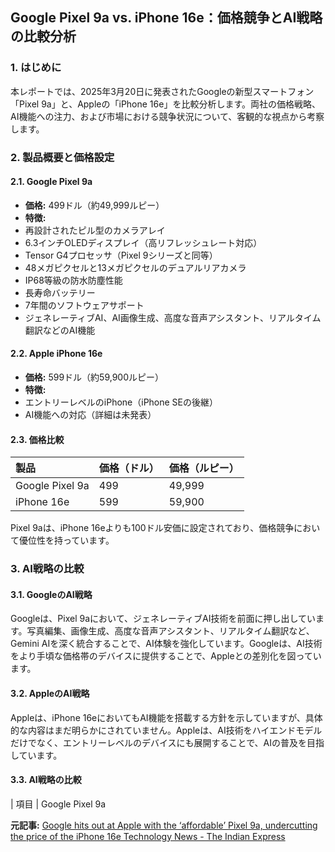 ## Google Pixel 9a vs. iPhone 16e：価格競争とAI戦略の比較分析

### 1. はじめに

本レポートでは、2025年3月20日に発表されたGoogleの新型スマートフォン「Pixel 9a」と、Appleの「iPhone 16e」を比較分析します。両社の価格戦略、AI機能への注力、および市場における競争状況について、客観的な視点から考察します。

### 2. 製品概要と価格設定

#### 2.1. Google Pixel 9a

* **価格:** 499ドル（約49,999ルピー）
* **特徴:**
 * 再設計されたピル型のカメラアレイ
 * 6.3インチOLEDディスプレイ（高リフレッシュレート対応）
 * Tensor G4プロセッサ（Pixel 9シリーズと同等）
 * 48メガピクセルと13メガピクセルのデュアルリアカメラ
 * IP68等級の防水防塵性能
 * 長寿命バッテリー
 * 7年間のソフトウェアサポート
 * ジェネレーティブAI、AI画像生成、高度な音声アシスタント、リアルタイム翻訳などのAI機能

#### 2.2. Apple iPhone 16e

* **価格:** 599ドル（約59,900ルピー）
* **特徴:**
 * エントリーレベルのiPhone（iPhone SEの後継）
 * AI機能への対応（詳細は未発表）

#### 2.3. 価格比較

| 製品 | 価格（ドル） | 価格（ルピー） |
| :------------- | :----------- | :------------- |
| Google Pixel 9a | 499 | 49,999 |
| iPhone 16e | 599 | 59,900 |

Pixel 9aは、iPhone 16eよりも100ドル安価に設定されており、価格競争において優位性を持っています。

### 3. AI戦略の比較

#### 3.1. GoogleのAI戦略

Googleは、Pixel 9aにおいて、ジェネレーティブAI技術を前面に押し出しています。写真編集、画像生成、高度な音声アシスタント、リアルタイム翻訳など、Gemini AIを深く統合することで、AI体験を強化しています。Googleは、AI技術をより手頃な価格帯のデバイスに提供することで、Appleとの差別化を図っています。

#### 3.2. AppleのAI戦略

Appleは、iPhone 16eにおいてもAI機能を搭載する方針を示していますが、具体的な内容はまだ明らかにされていません。Appleは、AI技術をハイエンドモデルだけでなく、エントリーレベルのデバイスにも展開することで、AIの普及を目指しています。

#### 3.3. AI戦略の比較

| 項目 | Google Pixel 9a 

**元記事:** [Google hits out at Apple with the ‘affordable’ Pixel 9a, undercutting the price of the iPhone 16e Technology News - The Indian Express](https://indianexpress.com/article/technology/google-hits-out-at-apple-with-the-affordable-pixel-9a-9894469/)